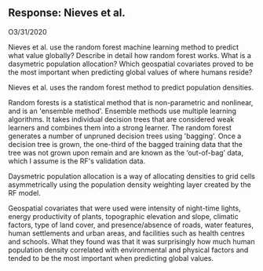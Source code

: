 ## Response: Nieves et al.
O3/31/2020

Nieves et al. use the random forest machine learning method to predict what value globally?  Describe in detail how random forest works.  What is a dasymetric population allocation? Which geospatial covariates proved to be the most important when predicting global values of where humans reside?

Nieves et al. uses the random forest method to predict population densities.

Random forests is a statistical method that is non-parametric and nonlinear, and is an 'ensemble method'. Ensemble methods use multiple learning algorithms. It takes individual decision trees that are considered weak learners and combines them into a strong learner. The random forest generates a number of unpruned decision trees using 'bagging'. Once a decision tree is grown, the one-third of the bagged training data that the tree was not grown upon remain and are known as the ‘out-of-bag’ data, which I assume is the RF's validation data.

Daysmetric population allocation is a way of allocating densities to grid cells asymmetrically using the population density weighting layer created by the RF model.

Geospatial covariates that were used were intensity of night-time lights, energy productivity of plants, topographic elevation and slope, climatic factors, type of land cover, and presence/absence of roads, water features, human settlements
and urban areas, and facilities such as health centres and schools. What they found was that it was surprisingly how much human population density correlated with environmental and physical factors and tended to be the most important when predicting global values.
